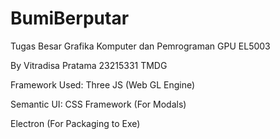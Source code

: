 # BumiBerputar
Tugas Besar Grafika Komputer dan Pemrograman GPU EL5003

By Vitradisa Pratama 23215331 TMDG

Framework Used: Three JS (Web GL Engine)

Semantic UI: CSS Framework (For Modals)

Electron (For Packaging to Exe)
